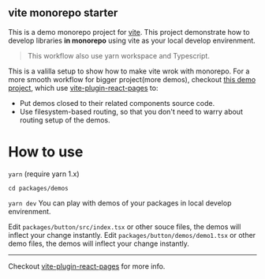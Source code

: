 ## vite monorepo starter

This is a demo monorepo project for [vite](https://github.com/vitejs/vite).
This project demonstrate how to develop libraries **in monorepo** using vite as your local develop envirenment.

> This workflow also use yarn workspace and Typescript.

This is a valilla setup to show how to make vite wrok with monorepo. For a more smooth workflow for bigger project(more demos), checkout [this demo project](https://github.com/csr632/test-vite/tree/lib-monorepo), which use [vite-plugin-react-pages](https://github.com/vitejs/vite-plugin-react-pages) to:

- Put demos closed to their related components source code.
- Use filesystem-based routing, so that you don't need to warry about routing setup of the demos.

# How to use

`yarn` (require yarn 1.x)

`cd packages/demos`

`yarn dev` You can play with demos of your packages in local develop envirenment.

Edit `packages/button/src/index.tsx` or other souce files, the demos will inflect your change instantly.
Edit `packages/button/demos/demo1.tsx` or other demo files, the demos will inflect your change instantly.

---

Checkout [vite-plugin-react-pages](https://github.com/vitejs/vite-plugin-react-pages) for more info.
